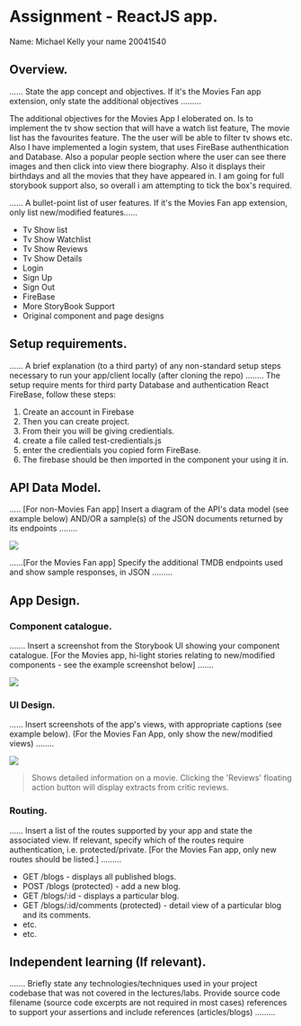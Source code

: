 # Assignment - ReactJS app.

Name: Michael Kelly your name 20041540

## Overview.

...... State the app concept and objectives. If it's the Movies Fan app extension, only state the additional objectives .........

The additional objectives for the Movies App I eloberated on. Is to implement the tv show section
that will have a watch list feature, The movie list has the favourites feature. The the user will be able to filter tv shows etc. Also I have implemented a login system, that uses FireBase authenthication and Database. Also a popular people section where the user can see there images and then click into view there biography. Also it displays their birthdays and all the movies that they have appeared in. I am going for full storybook support also, so overall i am attempting to tick the box's required.


...... A bullet-point list of user features. If it's the Movies Fan app extension, only list new/modified features...... 
 
 + Tv Show list
 + Tv Show Watchlist
 + Tv Show Reviews
 + Tv Show Details
 + Login
 + Sign Up
 + Sign Out
 + FireBase
 + More StoryBook Support
 + Original component and page designs



## Setup requirements.

...... A brief explanation (to a third party) of any non-standard setup steps necessary to run your app/client locally (after cloning the repo) ........
The setup require ments for third party Database and authentication React FireBase, 
follow these steps:
1. Create an account in Firebase
2. Then you can create project.
3. From their you will be giving credientials.
4. create a file called test-credientials.js
5. enter the credientials you copied form FireBase.
6. The firebase should be then imported in the component your using it in.

## API Data Model.

..... [For non-Movies Fan app] Insert a diagram of the API's data model (see example below) AND/OR a sample(s) of the JSON documents returned by its endpoints ........

![][model]

......[For the Movies Fan app] Specify the additional TMDB endpoints used and show sample responses, in JSON .........

## App Design.

### Component catalogue.

....... Insert a screenshot from the Storybook UI showing your component catalogue. [For the Movies app, hi-light stories relating to new/modified components - see the example screenshot below] .......

![][stories]

### UI Design.

...... Insert screenshots of the app's views, with appropriate captions (see example below). (For the Movies Fan App, only show the new/modified views) ........

![][view]
>Shows detailed information on a movie. Clicking the 'Reviews' floating action button will display extracts from critic reviews.

### Routing.

...... Insert a list of the routes supported by your app and state the associated view. If relevant, specify which of the routes require authentication, i.e. protected/private. [For the Movies Fan app, only new routes should be listed.] ......... 

+ GET /blogs - displays all published blogs.
+ POST /blogs (protected) - add a new blog.
+ GET /blogs/:id - displays a particular blog.
+ GET /blogs/:id/comments (protected) - detail view of a particular blog and its comments.
+ etc.
+ etc.

## Independent learning (If relevant).

....... Briefly state any technologies/techniques used in your project codebase that was not covered in the lectures/labs. Provide source code filename (source code excerpts are not required in most cases) references to support your assertions and include references (articles/blogs) ......... 


[model]: ./data.jpg
[view]: ./view.png
[stories]: ./storybook.png